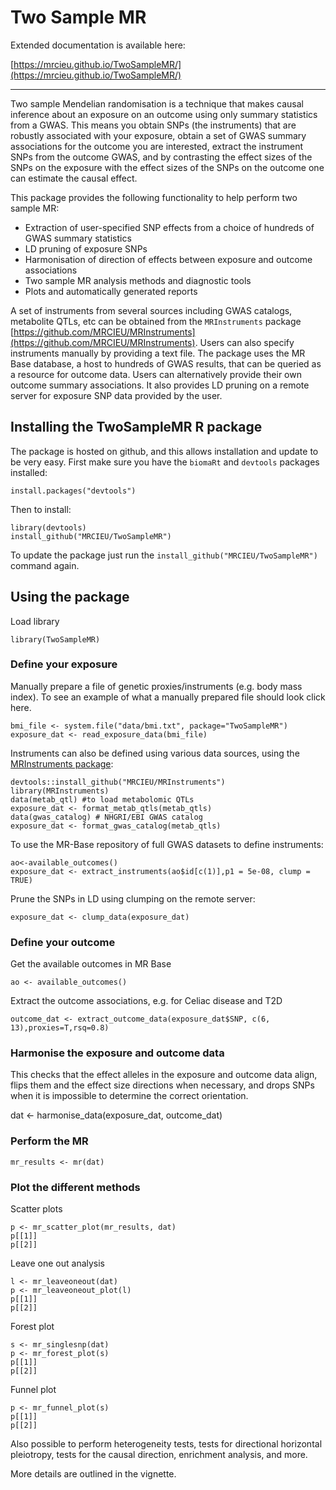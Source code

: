 # Two Sample MR

Extended documentation is available here:

[https://mrcieu.github.io/TwoSampleMR/](https://mrcieu.github.io/TwoSampleMR/)

* * *

Two sample Mendelian randomisation is a technique that makes causal inference about an exposure on an outcome using only summary statistics from a GWAS. This means you obtain SNPs (the instruments) that are robustly associated with your exposure, obtain a set of GWAS summary associations for the outcome you are interested, extract the instrument SNPs from the outcome GWAS, and by contrasting the effect sizes of the SNPs on the exposure with the effect sizes of the SNPs on the outcome one can estimate the causal effect.

This package provides the following functionality to help perform two sample MR:

- Extraction of user-specified SNP effects from a choice of hundreds of GWAS summary statistics
- LD pruning of exposure SNPs
- Harmonisation of direction of effects between exposure and outcome associations
- Two sample MR analysis methods and diagnostic tools
- Plots and automatically generated reports

A set of instruments from several sources including GWAS catalogs, metabolite QTLs, etc can be obtained from the `MRInstruments` package [https://github.com/MRCIEU/MRInstruments](https://github.com/MRCIEU/MRInstruments). Users can also specify instruments manually by providing a text file. The package uses the MR Base database, a host to hundreds of GWAS results, that can be queried as a resource for outcome data. Users can alternatively provide their own outcome summary associations. It also provides LD pruning on a remote server for exposure SNP data provided by the user. 

## Installing the TwoSampleMR R package

The package is hosted on github, and this allows installation and update to be very easy. First make sure you have the `biomaRt` and `devtools` packages installed:

    install.packages("devtools")

Then to install:

    library(devtools)
    install_github("MRCIEU/TwoSampleMR")

To update the package just run the `install_github("MRCIEU/TwoSampleMR")` command again.


## Using the package

Load library

    library(TwoSampleMR)

### Define your exposure

Manually prepare a file of genetic proxies/instruments (e.g. body mass index). To see an example of what a manually prepared file should look click here. 
    
    bmi_file <- system.file("data/bmi.txt", package="TwoSampleMR")
    exposure_dat <- read_exposure_data(bmi_file)

Instruments can also be defined using various data sources, using the [MRInstruments package](https://github.com/MRCIEU/MRInstruments): 

    devtools::install_github("MRCIEU/MRInstruments")
    library(MRInstruments)
    data(metab_qtl) #to load metabolomic QTLs
    exposure_dat <- format_metab_qtls(metab_qtls) 
    data(gwas_catalog) # NHGRI/EBI GWAS catalog
    exposure_dat <- format_gwas_catalog(metab_qtls) 
    
To use the MR-Base repository of full GWAS datasets to define instruments:
    
    ao<-available_outcomes() 
    exposure_dat <- extract_instruments(ao$id[c(1)],p1 = 5e-08, clump = TRUE) 
    
Prune the SNPs in LD using clumping on the remote server:

    exposure_dat <- clump_data(exposure_dat)

### Define your outcome

Get the available outcomes in MR Base

    ao <- available_outcomes()

Extract the outcome associations, e.g. for Celiac disease and T2D
    
    outcome_dat <- extract_outcome_data(exposure_dat$SNP, c(6, 13),proxies=T,rsq=0.8)

### Harmonise the exposure and outcome data

This checks that the effect alleles in the exposure and outcome data align, flips them and the effect size directions when necessary, and drops SNPs when it is impossible to determine the correct orientation.

dat <- harmonise_data(exposure_dat, outcome_dat)

### Perform the MR
    
    mr_results <- mr(dat)

### Plot the different methods

Scatter plots

    p <- mr_scatter_plot(mr_results, dat)
    p[[1]]
    p[[2]]

Leave one out analysis

    l <- mr_leaveoneout(dat)
    p <- mr_leaveoneout_plot(l)
    p[[1]]
    p[[2]]

Forest plot

    s <- mr_singlesnp(dat)
    p <- mr_forest_plot(s)
    p[[1]]
    p[[2]]

Funnel plot

    p <- mr_funnel_plot(s)
    p[[1]]
    p[[2]]

Also possible to perform heterogeneity tests, tests for directional horizontal pleiotropy, tests for the causal direction, enrichment analysis, and more.

More details are outlined in the vignette.
